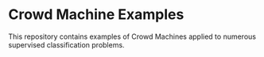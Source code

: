 # Crowd Machine Examples

This repository contains examples of Crowd Machines applied to numerous supervised classification problems.
